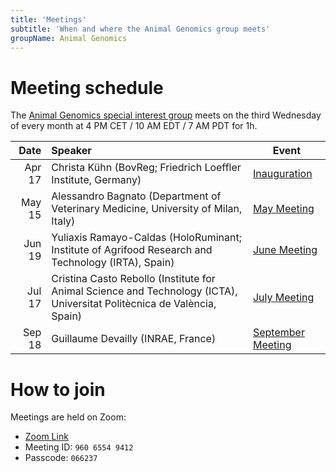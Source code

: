 ```yaml
---
title: 'Meetings'
subtitle: 'When and where the Animal Genomics group meets'
groupName: Animal Genomics
---
```


# Meeting schedule

The [Animal Genomics special interest group](/special-interest-groups/animal-genomics) meets on the third Wednesday
of every month at 4 PM CET / 10 AM EDT / 7 AM PDT for 1h.

|   Date | Speaker                                                                                                                 | Event                                                        |
| -----: | :---------------------------------------------------------------------------------------------------------------------- | ------------------------------------------------------------ |
| Apr 17 | Christa Kühn (BovReg; Friedrich Loeffler Institute, Germany)                                                            | [Inauguration](/events/2024/SIG_animalgenomics_inauguration) |
| May 15 | Alessandro Bagnato (Department of Veterinary Medicine, University of Milan, Italy)                                      | [May Meeting](/events/2024/SIG_animalgenomics_May)           |
| Jun 19 | Yuliaxis Ramayo-Caldas (HoloRuminant; Institute of Agrifood Research and Technology (IRTA), Spain)                      | [June Meeting](/events/2024/SIG_animalgenomics_June)         |
| Jul 17 | Cristina Casto Rebollo (Institute for Animal Science and Technology (ICTA), Universitat Politècnica de València, Spain) | [July Meeting](/events/2024/SIG_animalgenomics_July)         |
| Sep 18 | Guillaume Devailly (INRAE, France)                                                                                      | [September Meeting](/events/2024/SIG_animalgenomics_Sept)    |

# How to join

Meetings are held on Zoom:

- [Zoom Link](https://rediris.zoom.us/j/96065549412?pwd=L2txanpQMEFTOWVLNmtIZyt6M3NnUT09)
- Meeting ID: `960 6554 9412`
- Passcode: `066237`
